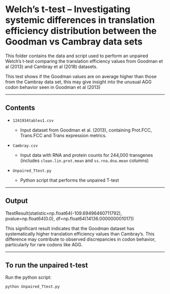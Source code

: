 # Welch’s t-test – Investigating systemic differences in translation efficiency distribution between the Goodman vs Cambray data sets

This folder contains the data and script used to perform an unpaired Welch’s t-test comparing the translation efficiency values from Goodman et al (2013) and Cambray et al (2018) datasets.

This test shows if the Goodman values are on average higher than those from the Cambray data set, this may give insight into the unusual AGG codon behavior seen in Goodman et al (2013)

---

## Contents

- `1241934tables1.csv`  
  - Input dataset from Goodman et al. (2013), containing Prot.FCC, Trans.FCC and Trans expression metrics.

- `Cambray.csv`  
  - Input data with RNA and protein counts for 244,000 transgenes (includes `clean.lin.prot.mean` and `ss.rna.dna.mean` columns)

- `Unpaired_Ttest.py`  
  - Python script that performs the unpaired T-test

---

## Output

TtestResult(statistic=np.float64(-109.69496460711792), pvalue=np.float64(0.0), df=np.float64(14136.000000001017))

This significant result indicates that the Goodman dataset has systematically higher translation efficiency values than Cambray’s. This difference may contribute to observed discrepancies in codon behavior, particularly for rare codons like AGG.

---

## To run the unpaired t-test

Run the python script:

```bash
python Unpaired_Ttest.py
